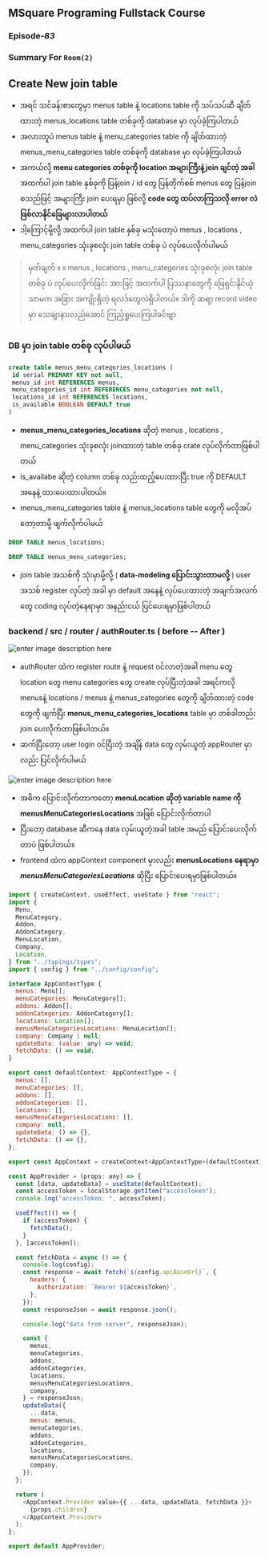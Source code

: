 ﻿## MSquare Programing Fullstack Course
### Episode-*83* 
### Summary For `Room(2)` 
## Create New join table 
- အရင် သင်ခန်းစာတွေမှာ menus table နဲ့ locations table ကို သပ်သပ်ဆီ  ချိတ်ထားတဲ့ menus_locations table တစ်ခုကို database မှာ လုပ်ခဲ့ကြပါတယ်
- အလားတူပဲ menus table နဲ့ menu_categories  table ကို ချိတ်ထားတဲ့ menus_menu_categories   table တစ်ခုကို database မှာ လုပ်ခဲ့ကြပါတယ်
- အကယ်လို့ **menu categories  တစ်ခုကို location အများကြီးနဲ့ join ချင်တဲ့ အခါ** အထက်ပါ join table နှစ်ခုကို ပြန်join / id တွေ ပြန်တိုက်စစ် menus တွေ ပြန်join စသည်ဖြင့် အများကြီး join ပေးရမှာ ဖြစ်လို့ **code တွေ ထပ်လာကြသလို error လဲ ဖြစ်လာနိုင်ခြေများလာပါတယ်**
- ဒါ့ကြောင့်မို့လို့  အထက်ပါ join table နှစ်ခု မသုံးတော့ပဲ menus , locations , menu_categories သုံးခုစလုံး join table တစ်ခု ပဲ လုပ်ပေးလိုက်ပါမယ်
> မှတ်ချက် ။   ။  menus , locations , menu_categories သုံးခုစလုံး join table တစ်ခု ပဲ လုပ်ပေးလိုက်ခြင်း အားဖြင့် အထက်ပါ ပြဿနာတွေကို ဖြေရှင်းနိုင်ယုံသာမက အခြား အကျိုးရှိတဲ့ ရလဒ်တွေလဲရှိပါတယ်။ ဒါကို ဆရာ့ record video မှာ သေချာနားလည်အောင် ကြည့်ရှုပေးကြပါခင်ဗျာ

##
### DB မှာ join table တစ်ခု လုပ်ပါမယ်
```sql
create table menus_menu_categories_locations (
 id serial PRIMARY KEY not null,
 menus_id int REFERENCES menus,
 menu_categories_id int REFERENCES menu_categories not null,
 locations_id int REFERENCES locations,
 is_available BOOLEAN DEFAULT true
)
```
- **menus_menu_categories_locations** ဆိုတဲ့ menus , locations , menu_categories သုံးခုစလုံး joinထားတဲ့ table တစ်ခု crate လုပ်လိုက်တာဖြစ်ပါတယ်
- is_availabe ဆိုတဲ့ column တစ်ခု လည်းထည့်ပေးထားပြီး true ကို DEFAULT အနေနဲ့ ထားပေးထားပါတယ်။
- menus_menu_categories   table  နဲ့  menus_locations table  တွေကို မလိုအပ်တော့တာမို့ ဖျက်လိုက်ပါမယ်

```sql
DROP TABLE menus_locations;
```
```sql
DROP TABLE menus_menu_categories;
```
- join table အသစ်ကို သုံးမှာမို့လို့ ( **data-modeling ပြောင်းသွားတာမလို့** ) user အသစ် register လုပ်တဲ့ အခါ မှာ default အနေနဲ့ လုပ်ပေးထားတဲ့ အချက်အလက်တွေ coding လုပ်တဲ့နေရာမှာ အနည်းငယ် ပြင်ပေးရမှာဖြစ်ပါတယ်
### backend / src / router / authRouter.ts ( before -- After )
![enter image description here](https://cdn.discordapp.com/attachments/1076154921562411008/1116324189230616596/image.png)
- authRouter ထဲက register route နဲ့ request ၀င်လာတဲ့အခါ menu တွေ location တွေ menu categories တွေ create လုပ်ပြီးတဲ့အခါ အရင်ကလို menusနဲ့  locations / menus နဲ့ menus_categories တွေကို ချိတ်ထားတဲ့ code တွေကို ဖျက်ပြီး **menus_menu_categories_locations** table မှာ တစ်ခါတည်း join ပေးလိုက်တာဖြစ်ပါတယ်။
- ဆက်ပြီးတော့ user login ၀င်ပြီးတဲ့ အချိန် data တွေ လှမ်းယူတဲ့ appRouter မှာလည်း ပြင်လိုက်ပါမယ်

![enter image description here](https://cdn.discordapp.com/attachments/1076154921562411008/1116327500218384444/image.png)
- အဓိက ပြောင်းလိုက်တာကတော့ **menuLocation ဆိုတဲ့ variable name ကို menusMenuCategoriesLocations** အဖြစ် ပြောင်းလိုက်တာပါ
- ပြီးတော့ database ဆီကနေ data လှမ်းယူတဲ့အခါ table အမည် ပြောင်းပေးလိုက်တာပဲ ဖြစ်ပါတယ်။
- frontend ထဲက appContext component မှာလည်း **menusLocations နေရာမှာ *menusMenuCategoriesLocations***  ဆိုပြီး ပြောင်းပေးရမှာဖြစ်ပါတယ်။

```js
import { createContext, useEffect, useState } from "react";
import {
  Menu,
  MenuCategory,
  Addon,
  AddonCategory,
  MenuLocation,
  Company,
  Location,
} from "../typings/types";
import { config } from "../config/config";

interface AppContextType {
  menus: Menu[];
  menuCategories: MenuCategory[];
  addons: Addon[];
  addonCategories: AddonCategory[];
  locations: Location[];
  menusMenuCategoriesLocations: MenuLocation[];
  company: Company | null;
  updateData: (value: any) => void;
  fetchData: () => void;
}

export const defaultContext: AppContextType = {
  menus: [],
  menuCategories: [],
  addons: [],
  addonCategories: [],
  locations: [],
  menusMenuCategoriesLocations: [],
  company: null,
  updateData: () => {},
  fetchData: () => {},
};

export const AppContext = createContext<AppContextType>(defaultContext);

const AppProvider = (props: any) => {
  const [data, updateData] = useState(defaultContext);
  const accessToken = localStorage.getItem("accessToken");
  console.log("accessToken: ", accessToken);

  useEffect(() => {
    if (accessToken) {
      fetchData();
    }
  }, [accessToken]);

  const fetchData = async () => {
    console.log(config);
    const response = await fetch(`${config.apiBaseUrl}`, {
      headers: {
        Authorization: `Bearer ${accessToken}`,
      },
    });
    const responseJson = await response.json();

    console.log("data from server", responseJson);

    const {
      menus,
      menuCategories,
      addons,
      addonCategories,
      locations,
      menusMenuCategoriesLocations,
      company,
    } = responseJson;
    updateData({
      ...data,
      menus: menus,
      menuCategories,
      addons,
      addonCategories,
      locations,
      menusMenuCategoriesLocations,
      company,
    });
  };

  return (
    <AppContext.Provider value={{ ...data, updateData, fetchData }}>
      {props.children}
    </AppContext.Provider>
  );
};

export default AppProvider;

```
